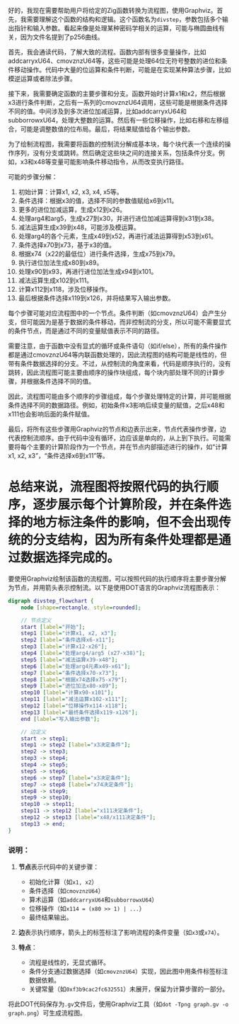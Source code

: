 好的，我现在需要帮助用户将给定的Zig函数转换为流程图，使用Graphviz。首先，我需要理解这个函数的结构和逻辑。这个函数名为`divstep`，参数包括多个输出指针和输入参数。看起来像是处理某种密码学相关的运算，可能与椭圆曲线有关，因为文件名提到了p256曲线。

首先，我会通读代码，了解大致的流程。函数内部有很多变量操作，比如addcarryxU64、cmovznzU64等，这些可能是处理64位无符号整数的进位和条件移动操作。代码中大量的位运算和条件判断，可能是在实现某种算法步骤，比如模逆运算或者除法步骤。

接下来，我需要确定函数的主要步骤和分支。函数开始时计算x1和x2，然后根据x3进行条件判断，之后有一系列的cmovznzU64调用，这些可能是根据条件选择不同的值。中间涉及到多次进位加减运算，比如addcarryxU64和subborrowxU64，处理大整数的运算。然后有一些位移操作，比如右移和左移组合，可能是调整数值的位布局。最后，将结果赋值给各个输出参数。

为了绘制流程图，我需要将函数的控制流分解成基本块，每个块代表一个连续的操作序列，没有分支或跳转。然后确定这些块之间的连接关系，包括条件分支。例如，x3和x48等变量可能影响条件移动指令，从而改变执行路径。

可能的步骤分解：

1. 初始计算：计算x1, x2, x3, x4, x5等。
2. 条件选择：根据x3的值，选择不同的参数值赋给x6到x11。
3. 更多的进位加减运算，生成x12到x26。
4. 处理arg4和arg5，生成x27到x30，并进行进位加减运算得到x31到x38。
5. 减法运算生成x39到x48，可能涉及模运算。
6. 处理arg4的各个元素，生成x49到x52，再进行减法运算得到x53到x61。
7. 条件选择x70到x73，基于x3的值。
8. 根据x74（x22的最低位）进行条件选择，生成x75到x79。
9. 执行进位加法生成x80到x89。
10. 处理x90到x93，再进行进位加法生成x94到x101。
11. 减法运算生成x102到x111。
12. 计算x112到x118，涉及位移操作。
13. 最后根据条件选择x119到x126，并将结果写入输出参数。

每个步骤可能对应流程图中的一个节点。条件判断（如cmovznzU64）会产生分支，但可能因为是基于数据的条件移动，而非控制流的分支，所以可能不需要显式的条件节点，而是通过不同的变量赋值表示不同的路径。

需要注意，由于函数中没有显式的循环或条件语句（如if/else），所有的条件操作都是通过cmovznzU64等内联函数处理的，因此流程图的结构可能是线性的，但带有条件数据选择的分支。不过，从控制流的角度来看，代码是顺序执行的，没有跳转，因此流程图可能主要由顺序的操作块组成，每个块内部处理不同的计算步骤，并根据条件选择不同的值。

因此，流程图可能由多个顺序的步骤组成，每个步骤处理特定的计算，并可能根据条件选择不同的数据路径。例如，初始条件x3影响后续变量的赋值，之后x48和x111也会影响后面的条件赋值。

最后，将所有这些步骤用Graphviz的节点和边表示出来，节点代表操作步骤，边代表控制流顺序。由于代码中没有循环，边应该是单向的，从上到下执行。可能需要将每个主要的计算阶段作为一个节点，并在节点内部描述进行的操作，如“计算x1, x2, x3”，“条件选择x6到x11”等。

总结来说，流程图将按照代码的执行顺序，逐步展示每个计算阶段，并在条件选择的地方标注条件的影响，但不会出现传统的分支结构，因为所有条件处理都是通过数据选择完成的。
================================================
要使用Graphviz绘制该函数的流程图，可以按照代码的执行顺序将主要步骤分解为节点，并用箭头表示控制流。以下是使用DOT语言的Graphviz流程图表示：

```dot
digraph divstep_flowchart {
    node [shape=rectangle, style=rounded];

    // 节点定义
    start [label="开始"];
    step1 [label="计算x1, x2, x3"];
    step2 [label="条件选择x6-x11"];
    step3 [label="计算x12-x26"];
    step4 [label="处理arg4/arg5 (x27-x38)"];
    step5 [label="减法运算x39-x48"];
    step6 [label="处理arg4元素x49-x61"];
    step7 [label="条件选择x70-x73"];
    step8 [label="根据x74选择x75-x79"];
    step9 [label="进位加法x80-x89"];
    step10 [label="计算x90-x101"];
    step11 [label="减法运算x102-x111"];
    step12 [label="位移操作x114-x118"];
    step13 [label="最终条件选择x119-x126"];
    end [label="写入输出参数"];

    // 边定义
    start -> step1;
    step1 -> step2 [label="x3决定条件"];
    step2 -> step3;
    step3 -> step4;
    step4 -> step5;
    step5 -> step6;
    step6 -> step7 [label="x3决定条件"];
    step7 -> step8 [label="x74决定条件"];
    step8 -> step9;
    step9 -> step10;
    step10 -> step11;
    step11 -> step12 [label="x111决定条件"];
    step12 -> step13 [label="x48/x111决定条件"];
    step13 -> end;
}
```

### 说明：
1. **节点**表示代码中的关键步骤：
   - 初始化计算（如`x1, x2`）
   - 条件选择（如`cmovznzU64`）
   - 算术运算（如`addcarryxU64`和`subborrowxU64`）
   - 位移操作（如`x114 = (x80 >> 1) | ...`）
   - 最终结果输出。

2. **边**表示执行顺序，箭头上的标签标注了影响流程的条件变量（如`x3`或`x74`）。

3. **特点**：
   - 流程是线性的，无显式循环。
   - 条件分支通过数据选择（如`cmovznzU64`）实现，因此图中用条件标签标注数据依赖。
   - 关键常量（如`0xf3b9cac2fc632551`）未展开，保留为计算步骤的一部分。

将此DOT代码保存为`.gv`文件后，使用Graphviz工具（如`dot -Tpng graph.gv -o graph.png`）可生成流程图。